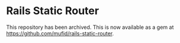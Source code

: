# Rails Static Router

This repository has been archived. This is now available as a gem at
https://github.com/mufid/rails-static-router.
